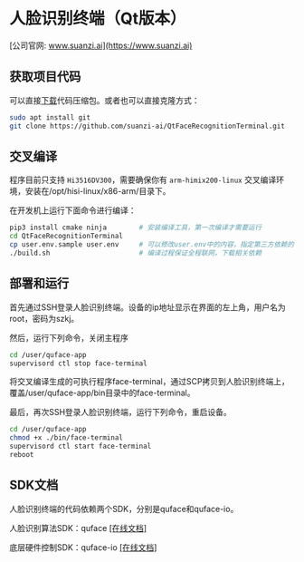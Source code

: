 # 人脸识别终端（Qt版本）

[公司官网: www.suanzi.ai](https://www.suanzi.ai)

## 获取项目代码

可以直接[下载](https://github.com/suanzi-ai/QtFaceRecognitionTerminal/archive/master.zip)代码压缩包。或者也可以直接克隆方式：

```bash
sudo apt install git
git clone https://github.com/suanzi-ai/QtFaceRecognitionTerminal.git
```

## 交叉编译

程序目前只支持 `Hi3516DV300`，需要确保你有 `arm-himix200-linux` 交叉编译环境，安装在/opt/hisi-linux/x86-arm/目录下。

在开发机上运行下面命令进行编译：
```bash
pip3 install cmake ninja        # 安装编译工具，第一次编译才需要运行
cd QtFaceRecognitionTerminal
cp user.env.sample user.env     # 可以修改user.env中的内容，指定第三方依赖的下载目录
./build.sh                      # 编译过程保证全程联网，下载相关依赖
```

## 部署和运行

首先通过SSH登录人脸识别终端。设备的ip地址显示在界面的左上角，用户名为root，密码为szkj。

然后，运行下列命令，关闭主程序
```bash
cd /user/quface-app
supervisord ctl stop face-terminal
```

将交叉编译生成的可执行程序face-terminal，通过SCP拷贝到人脸识别终端上，覆盖/user/quface-app/bin目录中的face-terminal。

最后，再次SSH登录人脸识别终端，运行下列命令，重启设备。
```bash
cd /user/quface-app
chmod +x ./bin/face-terminal
supervisord ctl start face-terminal
reboot
```

## SDK文档
人脸识别终端的代码依赖两个SDK，分别是quface和quface-io。

人脸识别算法SDK：quface [[在线文档]](http://cdn.suanzi.ai/docs/quface/index.html)

底层硬件控制SDK：quface-io [[在线文档]](http://cdn.suanzi.ai/docs/quface-io/index.html)


